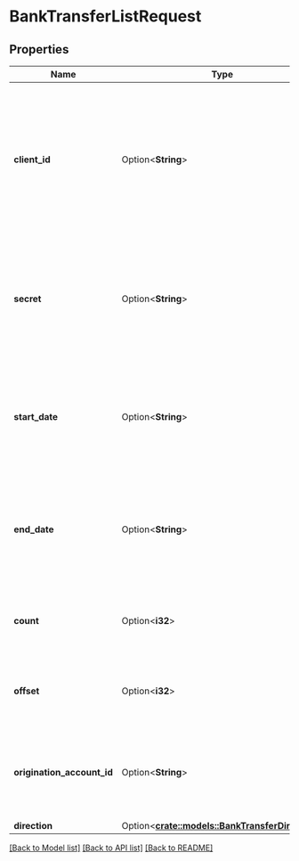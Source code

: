 # BankTransferListRequest

## Properties

Name | Type | Description | Notes
------------ | ------------- | ------------- | -------------
**client_id** | Option<**String**> | Your Plaid API `client_id`. The `client_id` is required and may be provided either in the `PLAID-CLIENT-ID` header or as part of a request body. | [optional]
**secret** | Option<**String**> | Your Plaid API `secret`. The `secret` is required and may be provided either in the `PLAID-SECRET` header or as part of a request body. | [optional]
**start_date** | Option<**String**> | The start datetime of bank transfers to list. This should be in RFC 3339 format (i.e. `2019-12-06T22:35:49Z`) | [optional]
**end_date** | Option<**String**> | The end datetime of bank transfers to list. This should be in RFC 3339 format (i.e. `2019-12-06T22:35:49Z`) | [optional]
**count** | Option<**i32**> | The maximum number of bank transfers to return. | [optional][default to 25]
**offset** | Option<**i32**> | The number of bank transfers to skip before returning results. | [optional][default to 0]
**origination_account_id** | Option<**String**> | Filter bank transfers to only those originated through the specified origination account. | [optional]
**direction** | Option<[**crate::models::BankTransferDirection**](BankTransferDirection.md)> |  | [optional]

[[Back to Model list]](../README.md#documentation-for-models) [[Back to API list]](../README.md#documentation-for-api-endpoints) [[Back to README]](../README.md)


